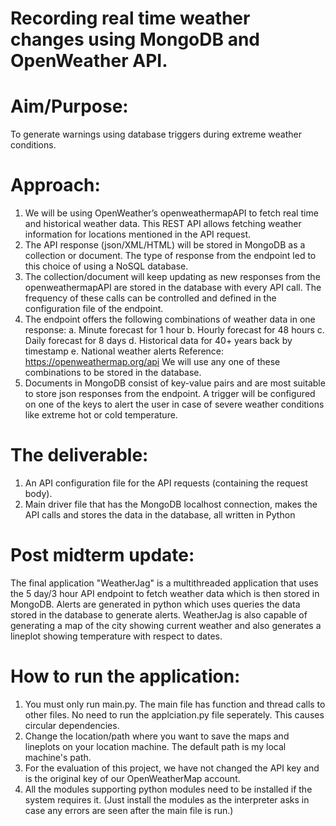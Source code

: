# Recording real time weather changes using MongoDB and OpenWeather API.

# Aim/Purpose: 
To generate warnings using database triggers during extreme weather conditions.
# Approach: 
1. We will be using OpenWeather’s openweathermapAPI to fetch real time and historical weather data. This REST API allows fetching weather information for locations mentioned in the API request.
2. The API response (json/XML/HTML) will be stored in MongoDB as a collection or document. The type of response from the endpoint led to this choice of using a NoSQL database.
3. The collection/document will keep updating as new responses from the openweathermapAPI are stored in the database with every API call. The frequency of these calls can be controlled and defined in the configuration file of the endpoint.
4. The endpoint offers the following combinations of weather data in one response:
a. Minute forecast for 1 hour
b. Hourly forecast for 48 hours
c. Daily forecast for 8 days
d. Historical data for 40+ years back by timestamp
e. National weather alerts
Reference: https://openweathermap.org/api
We will use any one of these combinations to be stored in the database.
5. Documents in MongoDB consist of key-value pairs and are most suitable to store json
responses from the endpoint. A trigger will be configured on one of the keys to alert
the user in case of severe weather conditions like extreme hot or cold temperature.

# The deliverable:
1. An API configuration file for the API requests (containing the request body).
2. Main driver file that has the MongoDB localhost connection, makes the API calls and
stores the data in the database, all written in Python

# Post midterm update:
The final application "WeatherJag" is a multithreaded application that uses the 5 day/3 hour API endpoint to fetch weather data which is then stored in MongoDB. 
Alerts are generated in python which uses queries the data stored in the database to generate alerts. 
WeatherJag is also capable of generating a map of the city showing current weather and also generates a lineplot showing temperature with respect to dates.

# How to run the application:
1. You must only run main.py. The main file has function and thread calls to other files. No need to run the applciation.py file seperately. This causes circular dependencies.
2. Change the location/path where you want to save the maps and lineplots on your location machine. The default path is my local machine's path.
3. For the evaluation of this project, we have not changed the API key and is the original key of our OpenWeatherMap account.
4. All the modules supporting python modules need to be installed if the system requires it. (Just install the modules as the interpreter asks in case any errors are seen after the main file is run.)




